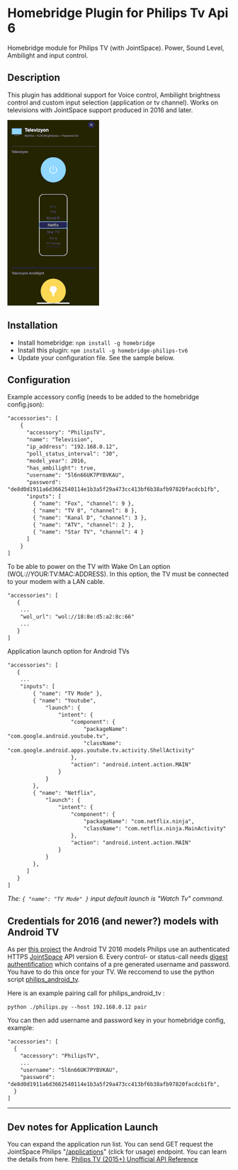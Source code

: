 # Homebridge Plugin for Philips Tv Api 6

Homebridge module for Philips TV (with JointSpace). Power, Sound Level, Ambilight and input control.

## Description
This plugin has additional support for Voice control, Ambilight brightness control and custom input selection  (application or tv channel). Works on televisions with JointSpace support produced in 2016 and later.

![homebridge philips tv6 preview](./homebridge-philips-tv6-preview.gif "Apple Home Preview")

## Installation
- Install homebridge: ```npm install -g homebridge```
- Install this plugin: ```npm install -g homebridge-philips-tv6```
- Update your configuration file. See the sample below.

## Configuration
Example accessory config (needs to be added to the homebridge config.json):
```
"accessories": [
    {
      "accessory": "PhilipsTV",
      "name": "Television",
      "ip_address": "192.168.0.12",
      "poll_status_interval": "30",
      "model_year": 2016,
      "has_ambilight": true,
      "username": "5l6n66UK7PYBVKAU",
      "password": "de8d0d1911a6d3662540114e1b3a5f29a473cc413bf6b38afb97820facdcb1fb",
      "inputs": [
        { "name": "Fox", "channel": 9 },
        { "name": "TV 8", "channel": 8 },
        { "name": "Kanal D", "channel": 3 },
        { "name": "ATV", "channel": 2 },
        { "name": "Star TV", "channel": 4 }
      ]
    }
]
```
To be able to power on the TV with Wake On Lan option (WOL://YOUR:TV:MAC:ADDRESS). In this option, the TV must be connected to your modem with a LAN cable.
```
"accessories": [
   {
    ...
    "wol_url": "wol://18:8e:d5:a2:8c:66"
    ...
   }
]
```
Application launch option for Android TVs
```
"accessories": [
   {
    ...
    "inputs": [
        { "name": "TV Mode" },
        { "name": "Youtube",
            "launch": {
                "intent": {
                    "component": {
                        "packageName": "com.google.android.youtube.tv",
                        "className": "com.google.android.apps.youtube.tv.activity.ShellActivity"
                    },
                    "action": "android.intent.action.MAIN"
                }
            }
        },
        { "name": "Netflix",
            "launch": {
                "intent": {
                    "component": {
                        "packageName": "com.netflix.ninja",
                        "className": "com.netflix.ninja.MainActivity"
                    },
                    "action": "android.intent.action.MAIN"
                }
            }
        },
      ]
   }
]
```
_The: ```{ "name": "TV Mode" }``` input default launch is "Watch Tv" command._

## Credentials for 2016 (and newer?) models with Android TV

As per [this project](https://github.com/suborb/philips_android_tv) the Android TV 2016 models Philips use an authenticated HTTPS [JointSpace](http://jointspace.sourceforge.net/) API version 6.
Every control- or status-call needs [digest authentification](https://en.wikipedia.org/wiki/Digest_access_authentication) which contains of a pre generated username and password. You have to do this once for your TV. We reccomend to use the python script [philips\_android\_tv](https://github.com/suborb/philips_android_tv).

Here is an example pairing call for philips\_android\_tv :
```
python ./philips.py --host 192.168.0.12 pair
```

You can then add username and password key in your homebridge config, example:
```
"accessories": [
  {
    "accessory": "PhilipsTV",
    ...
    "username": "5l6n66UK7PYBVKAU",
    "password": "de8d0d1911a6d3662540114e1b3a5f29a473cc413bf6b38afb97820facdcb1fb",
  }
]
 ```
 
---

 ## Dev notes for Application Launch
 You can expand the application run list. You can send GET request the JointSpace Philips "[/applications](https://github.com/eslavnov/pylips/wiki/Applications-(GET))" (click for usage) endpoint. You can learn the details from here. [Philips TV (2015+) Unofficial API Reference](https://github.com/eslavnov/pylips/wiki)
